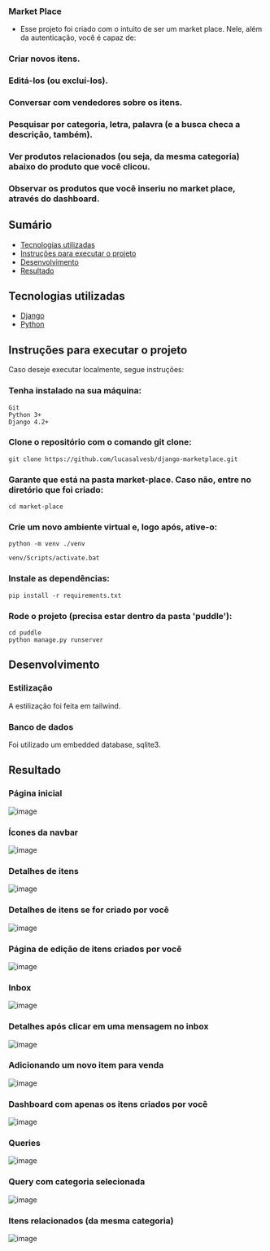 ### Market Place

* Esse projeto foi criado com o intuito de ser um market place. Nele, além da autenticação, você é capaz de:

### Criar novos itens.
### Editá-los (ou excluí-los).
### Conversar com vendedores sobre os itens.
### Pesquisar por categoria, letra, palavra (e a busca checa a descrição, também).
### Ver produtos relacionados (ou seja, da mesma categoria) abaixo do produto que você clicou.
### Observar os produtos que você inseriu no market place, através do dashboard.

## Sumário

* [Tecnologias utilizadas](https://github.com/lucasalvesb/django-project/#tecnologias-utilizadas)
* [Instruções para executar o projeto](https://github.com/lucasalvesb/django-project#instru%C3%A7%C3%B5es-para-executar-o-projeto)
* [Desenvolvimento](https://github.com/lucasalvesb/django-project/#desenvolvimento)
* [Resultado](https://github.com/lucasalvesb/django-project/#resultado)

## Tecnologias utilizadas

* [Django](https://www.djangoproject.com/)
* [Python](https://www.python.org/)

## Instruções para executar o projeto

Caso deseje executar localmente, segue instruções:

### Tenha instalado na sua máquina:
```
Git
Python 3+
Django 4.2+
```

### Clone o repositório com o comando git clone:

```
git clone https://github.com/lucasalvesb/django-marketplace.git
```

### Garante que está na pasta market-place. Caso não, entre no diretório que foi criado:

```
cd market-place
```

### Crie um novo ambiente virtual e, logo após, ative-o:

```
python -m venv ./venv

venv/Scripts/activate.bat
```

### Instale as dependências:

```
pip install -r requirements.txt
```

### Rode o projeto (precisa estar dentro da pasta 'puddle'):

```
cd puddle
python manage.py runserver
```
## Desenvolvimento


### Estilização

A estilização foi feita em tailwind.

### Banco de dados

Foi utilizado um embedded database, sqlite3.


## Resultado

### Página inicial
![image](https://github.com/lucasalvesb/django-marketplace/assets/71532408/fb1c5920-0d51-4162-ae33-633ab0dbed8f)

### Ícones da navbar
![image](https://github.com/lucasalvesb/django-marketplace/assets/71532408/d990ffb2-5069-48d0-a2dc-5dd476109fa8)

### Detalhes de itens
![image](https://github.com/lucasalvesb/django-marketplace/assets/71532408/91880b5a-8723-4450-be24-03ddff6259bc)

### Detalhes de itens se for criado por você
![image](https://github.com/lucasalvesb/django-marketplace/assets/71532408/e3c8d803-d48a-4f44-bb60-44a13fd213e8)

### Página de edição de itens criados por você
![image](https://github.com/lucasalvesb/django-marketplace/assets/71532408/7872ed57-af40-424b-864f-9b4b50a5e93e)

### Inbox
![image](https://github.com/lucasalvesb/django-marketplace/assets/71532408/d39aa1fb-17b8-4f79-9121-184275fae986)

### Detalhes após clicar em uma mensagem no inbox
![image](https://github.com/lucasalvesb/django-marketplace/assets/71532408/16639d12-1823-4873-9d1b-c31d582ec095)

### Adicionando um novo item para venda
![image](https://github.com/lucasalvesb/django-marketplace/assets/71532408/de386223-54b9-490f-a7d1-adf0578f03f2)

### Dashboard com apenas os itens criados por você
![image](https://github.com/lucasalvesb/django-marketplace/assets/71532408/b0194eac-18a8-4280-9ebd-db49502d3de9)

### Queries
![image](https://github.com/lucasalvesb/django-marketplace/assets/71532408/7df50ab5-7bde-443c-a786-bc53c38375b3)

### Query com categoria selecionada
![image](https://github.com/lucasalvesb/django-marketplace/assets/71532408/2e712618-abdd-4caa-8634-6988706f261f)

### Itens relacionados (da mesma categoria)
![image](https://github.com/lucasalvesb/django-marketplace/assets/71532408/9629019d-6c92-46cd-a954-6b7bcbb8e5a3)

